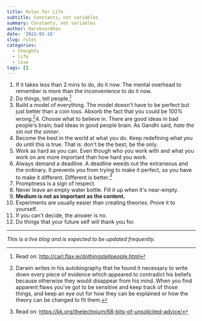```yaml
---
title: Rules for Life
subtitle: Constants, not variables
summary: Constants, not variables
author: Harshvardhan
date: '2022-02-18'
slug: rules
categories:
  - thoughts
  - life
  - live
tags: []
---
```


1.  If it takes less than 2 mins to do, do it now. The mental overhead to remember is more than the inconvenience to do it now.
2.  Do things, tell people.[^1]
3.  Build a model of everything. The model doesn't have to be perfect but just better than a coin toss. Absorb the fact that you could be 100% wrong.[^2]4. Choose what to believe in. There are good ideas in bad people's brain; bad ideas in good people brain. As Gandhi said, *hate the sin not the sinner*.
4.  Become the best in the world at what you do. Keep redefining what you do until this is true. That is: don't be the best; be the only.
5.  Work as hard as you can. Even though who you work with and what you work on are more important than how hard you work.
6.  Always demand a deadline. A deadline weeds out the extraneous and the ordinary. It prevents you from trying to make it perfect, so you have to make it different. Different is better.[^3]
7.  Promptness is a sign of respect.
8.  Never leave an empty water bottle. Fill it up when it's near-empty.
9.  **Medium is not as important as the content.**
10. Experiments are usually easier than creating theories. Prove it to yourself.
11. If you can't decide, the answer is no.
12. Do things that your future self will thank you for.

[^1]: Read on: <http://carl.flax.ie/dothingstellpeople.html>

[^2]: Darwin writes in his autobiography that he found it necessary to write down every piece of evidence which appeared to contradict his beliefs because otherwise they would disappear from his mind. When you find apparent flaws you've got to be sensitive and keep track of those things, and keep an eye out for how they can be explained or how the theory can be changed to fit them.

[^3]: Read on: <https://kk.org/thetechnium/68-bits-of-unsolicited-advice/>

------------------------------------------------------------------------

*This is a live blog and is expected to be updated frequently.*
